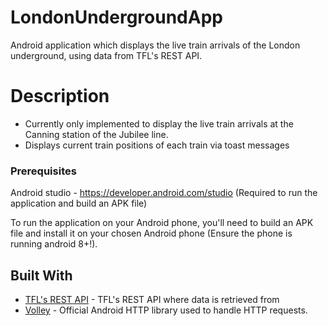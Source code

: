 # LondonUndergroundApp
Android application which displays the live train arrivals of the London underground, using data from TFL's REST API. 

# Description
* Currently only implemented to display the live train arrivals at the Canning station of the Jubilee line.
* Displays current train positions of each train via toast messages

### Prerequisites 
Android studio - https://developer.android.com/studio (Required to run the application and build an APK file) 

To run the application on your Android phone, you'll need to build an APK file and install it on your chosen Android phone (Ensure the phone is running android 8+!).

## Built With
* [TFL's REST API](https://api.tfl.gov.uk/) - TFL's REST API where data is retrieved from
* [Volley](https://developer.android.com/training/volley) - Official Android HTTP library used to handle HTTP requests.




